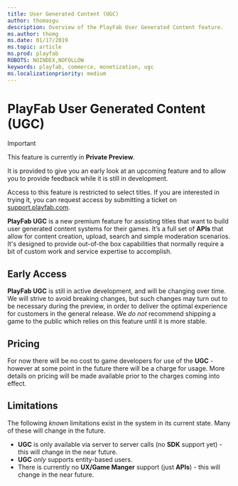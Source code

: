 ```yaml
---
title: User Generated Content (UGC)
author: thomasgu
description: Overview of the PlayFab User Generated Content feature.
ms.author: thomg
ms.date: 01/17/2019
ms.topic: article
ms.prod: playfab
ROBOTS: NOINDEX,NOFOLLOW
keywords: playfab, commerce, monetization, ugc
ms.localizationpriority: medium
---
```


# PlayFab User Generated Content (UGC)

> [!IMPORTANT]
> This feature is currently in **Private Preview**.  
>
> It is provided to give you an early look at an upcoming feature and to allow you to provide feedback while it is still in development.  
>
> Access to this feature is restricted to select titles. If you are interested in trying it, you can request access by submitting a ticket on [support.playfab.com](https://support.playfab.com/hc/en-us/requests/new).

**PlayFab UGC** is a new premium feature for assisting titles that want to build user generated content systems for their games. It’s a full set of **APIs** that allow for content creation, upload, search and simple moderation scenarios. It's designed to provide out-of-the box capabilities that normally require a bit of custom work and service expertise to accomplish.

## Early Access

**PlayFab UGC** is still in active development, and will be changing over time. We will strive to avoid breaking changes, but such changes may turn out to be necessary during the preview, in order to deliver the optimal experience for customers in the general release. We *do not* recommend shipping a game to the public which relies on this feature until it is more stable.

## Pricing

For now there will be no cost to game developers for use of the **UGC** - however at some point in the future there will be a charge for usage. More details on pricing will be made available prior to the charges coming into effect.

## Limitations

The following *known* limitations exist in the system in its current state. Many of these will change in the future.

- **UGC** is only available via server to server calls (no **SDK** support yet) - this will change in the near future.
- **UGC** *only* supports entity-based users.
- There is currently no **UX/Game Manger** support (just **APIs**) - this will change in the near future.
